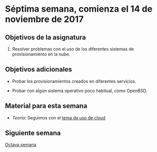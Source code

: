 # Séptima semana, comienza el 14 de noviembre de 2017


## Objetivos de la asignatura

1. Resolver problemas con el uso de los diferentes sistemas de
   provisionamiento en la nube.


## Objetivos adicionales

* Probar los provisionamientos creados en diferentes servicios.

* Probar con algún sistema operativo poco habitual, como OpenBSD. 

## Material para esta semana

* *Teoría*: Seguimos con el
  [tema de uso de cloud](http://jj.github.io/CC/documentos/temas/Automatizando_cloud)


## Siguiente semana

[Octava semana](08-semana.md)
